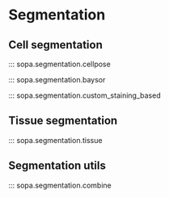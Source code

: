 # Segmentation

## Cell segmentation

::: sopa.segmentation.cellpose

::: sopa.segmentation.baysor

::: sopa.segmentation.custom_staining_based

## Tissue segmentation

::: sopa.segmentation.tissue

## Segmentation utils

::: sopa.segmentation.combine

